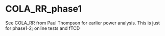 # COLA_RR_phase1

See COLA_RR from Paul Thompson for earlier power analysis.
This is just for phase1-2; online tests and fTCD
